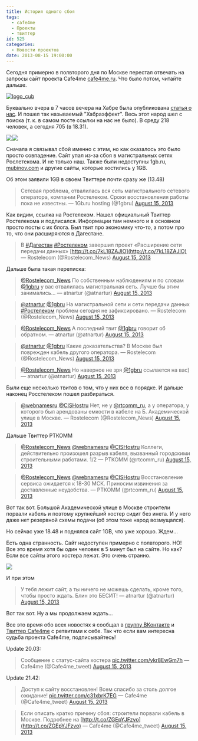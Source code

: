 ```yaml
---
title: История одного сбоя
tags:
  - cafe4me
  - Проекты
  - твиттер
id: 525
categories:
  - Новости проектов
date: 2013-08-15 19:00:00
---
```


Сегодня примерно в полвторого дня по Москве перестал отвечать на запросы сайт проекта Cafe4me [cafe4me.ru](http://cafe4me.ru "Cafe4me"). Что было потом, читайте дальше. <!--more-->

[![logo_cub](http://atnartur.ru/wp-content/uploads/2013/08/logo_cub.png)](http://atnartur.ru/wp-content/uploads/2013/08/logo_cub.png)

Буквально вчера в 7 часов вечера на Хабре была опубликована [статья о нас](http://habrahabr.ru/company/bi_kazan/blog/190076). И пошел так называемый "Хабраэффект". Весь этот народ шел с поиска (т. к. в самом посте ссылки на нас не было). В среду 218 человек, а сегодня 705 (в 18.31).

[![](http://atnartur.ru/wp-content/uploads/2013/08/Image-012.png)](http://atnartur.ru/wp-content/uploads/2013/08/Image-012.png)[![](http://atnartur.ru/wp-content/uploads/2013/08/Image-013.png)](http://atnartur.ru/wp-content/uploads/2013/08/Image-013.png)

Сначала я связывал сбой именно с этим, но как оказалось это было просто совпадение. Сайт упал из-за сбоя в магистральных сетях Рослетекома. И не только наш. Также были недоступны 1gb.ru, [mubinov.com](http://mubinov.com) и другие сайты, которые хостились у 1GB.

Об этом заявили 1GB в своем Твиттере почти сразу же (13.48)

> Сетевая проблема, отвалилась вся сеть магистрального сетевого оператора, компании Ростелеком. Сроки восстановления работы пока не известны.
> &mdash; 1Gb.ru hosting (@1gbru) [August 15, 2013](https://twitter.com/1gbru/statuses/367945904201805825)
<script async src="//platform.twitter.com/widgets.js" charset="utf-8"></script>

Как видим, ссылка на Ростелеком. Нашел официальный Твиттер Ростелекома и подписался. Информации там немного и в основном просто посты с их блога. Был твит про экономику что-то, а потом про то, что они расширяются в Дагестане. 

> В [#Дагестан](https://twitter.com/search?q=%23%D0%94%D0%B0%D0%B3%D0%B5%D1%81%D1%82%D0%B0%D0%BD&amp;src=hash) [#Ростелеком](https://twitter.com/search?q=%23%D0%A0%D0%BE%D1%81%D1%82%D0%B5%D0%BB%D0%B5%D0%BA%D0%BE%D0%BC&amp;src=hash) завершил проект «Расширение сети передачи данных» [http://t.co/7kL18ZAJIO](http://t.co/7kL18ZAJIO)
> &mdash; Rostelecom (@Rostelecom_News) [August 15, 2013](https://twitter.com/Rostelecom_News/statuses/368005294854385664)
<script async src="//platform.twitter.com/widgets.js" charset="utf-8"></script>

Дальше была такая переписка:

> [@Rostelecom_News](https://twitter.com/Rostelecom_News) По собственным наблюдениям и по словам [@1gbru](https://twitter.com/1gbru) у вас отвалилась магистральная сеть. Лучше бы этим занимались...
> &mdash; atnartur (@atnartur) [August 15, 2013](https://twitter.com/atnartur/statuses/368005998499614720)
<script async src="//platform.twitter.com/widgets.js" charset="utf-8"></script>

> [@atnartur](https://twitter.com/atnartur) [@1gbru](https://twitter.com/1gbru) На магистральной сети и сети передачи данных [#Ростелеком](https://twitter.com/search?q=%23%D0%A0%D0%BE%D1%81%D1%82%D0%B5%D0%BB%D0%B5%D0%BA%D0%BE%D0%BC&amp;src=hash) проблем сегодня не зафиксировано.
> &mdash; Rostelecom (@Rostelecom_News) [August 15, 2013](https://twitter.com/Rostelecom_News/statuses/368009170047365121)
<script async src="//platform.twitter.com/widgets.js" charset="utf-8"></script>

> [@Rostelecom_News](https://twitter.com/Rostelecom_News) А последний твит [@1gbru](https://twitter.com/1gbru) говорит об обратном.
> &mdash; atnartur (@atnartur) [August 15, 2013](https://twitter.com/atnartur/statuses/368009310737276928)
<script async src="//platform.twitter.com/widgets.js" charset="utf-8"></script>

> [@atnartur](https://twitter.com/atnartur) [@1gbru](https://twitter.com/1gbru) Какие доказательства? В Москве был поврежден кабель другого оператора.
> &mdash; Rostelecom (@Rostelecom_News) [August 15, 2013](https://twitter.com/Rostelecom_News/statuses/368009790233923584)
<script async src="//platform.twitter.com/widgets.js" charset="utf-8"></script>

> [@Rostelecom_News](https://twitter.com/Rostelecom_News) Но наверное не зря [@1gbru](https://twitter.com/1gbru) ссылается на вас)
> &mdash; atnartur (@atnartur) [August 15, 2013](https://twitter.com/atnartur/statuses/368009914268282880)
<script async src="//platform.twitter.com/widgets.js" charset="utf-8"></script>

Были еще несколько твитов о том, что у них все в порядке. И дальше наконец Росстелеком пошел разбираться. 

> [@webnamesru](https://twitter.com/webnamesru) [@CISHostru](https://twitter.com/CISHostru) Нет, не у [@rtcomm_ru](https://twitter.com/rtcomm_ru), а у оператора, у которого был арендованы емкости в кабеле на Б. Академической улице в Москве.
> &mdash; Rostelecom (@Rostelecom_News) [August 15, 2013](https://twitter.com/Rostelecom_News/statuses/368011415476371457)
<script async src="//platform.twitter.com/widgets.js" charset="utf-8"></script>

Дальше Твиттер РТКОММ

> [@Rostelecom_News](https://twitter.com/Rostelecom_News) [@webnamesru](https://twitter.com/webnamesru) [@CISHostru](https://twitter.com/CISHostru) Коллеги, действительно произошел разрыв кабеля, вызванный городскими строительными работами. 1/2
> &mdash; РТКОММ (@rtcomm_ru) [August 15, 2013](https://twitter.com/rtcomm_ru/statuses/368013449315373056)
<script async src="//platform.twitter.com/widgets.js" charset="utf-8"></script>

> [@Rostelecom_News](https://twitter.com/Rostelecom_News) [@webnamesru](https://twitter.com/webnamesru) [@CISHostru](https://twitter.com/CISHostru) Восстановление сервиса ожидается к 18-30 МСК. Приносим извинения за доставленные неудобства.
> &mdash; РТКОММ (@rtcomm_ru) [August 15, 2013](https://twitter.com/rtcomm_ru/statuses/368013652277723137)
<script async src="//platform.twitter.com/widgets.js" charset="utf-8"></script>

Вот так вот. Большой Академической улице в Москве строители порвали кабель и поэтому крупнейший хостер сидит без инета. И у него даже нет резервной схемы подачи (об этом тоже народ возмущался). 

Но сейчас уже 18.48 и поднялся сайт 1GB, что уже хорошо. Ждем...

Есть одна странность. Сайт недоступен примерно с полвторого. НО! Все это время хотя бы один человек в 5 минут был на сайте. Но как? Если все сайты этого хостера лежат. Это очень странно.

[![](http://atnartur.ru/wp-content/uploads/2013/08/Image-014.png)](http://atnartur.ru/wp-content/uploads/2013/08/Image-014.png)

И при этом 

> У тебя лежит сайт, а ты ничего не можешь сделать, кроме того, чтобы просто ждать. Блин это БЕСИТ!
> &mdash; atnartur (@atnartur) [August 15, 2013](https://twitter.com/atnartur/statuses/368003649043435520)
<script async src="//platform.twitter.com/widgets.js" charset="utf-8"></script>

Вот так вот. Ну а мы продолжаем ждать...

Все это время обо всех новостях я сообщал в [группу ВКонтакте](http://vk.com/cafe4me) и [Твиттер Cafe4me](http://twitter.com/cafe4me_tweet) с ретвитами к себе. Так что если вам интересна судьба проекта Cafe4me, подписывайтесь! 

Update 20.03:

> Сообщение с статус-сайта хостера [pic.twitter.com/ykr8EwGm7h](http://t.co/ykr8EwGm7h)
> &mdash; Cafe4me (@Cafe4me_tweet) [August 15, 2013](https://twitter.com/Cafe4me_tweet/statuses/368038740129632256)
<script async src="//platform.twitter.com/widgets.js" charset="utf-8"></script>

Update 21.42:

> Доступ к сайту восстановлен! Всем спасибо за столь долгое ожидание! [pic.twitter.com/c31xbrK7EG](http://t.co/c31xbrK7EG)
> &mdash; Cafe4me (@Cafe4me_tweet) [August 15, 2013](https://twitter.com/Cafe4me_tweet/statuses/368064373723389952)
<script async src="//platform.twitter.com/widgets.js" charset="utf-8"></script>

> Если описать кратко причину сбоя: строители порвали кабель в Москве. Подробнее на [http://t.co/ZGEpYJFzvo](http://t.co/ZGEpYJFzvo)
> &mdash; Cafe4me (@Cafe4me_tweet) [August 15, 2013](https://twitter.com/Cafe4me_tweet/statuses/368064903137230848)
<script async src="//platform.twitter.com/widgets.js" charset="utf-8"></script>